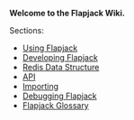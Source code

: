 **Welcome to the Flapjack Wiki.**

Sections:

- [Using Flapjack](wiki/USING)
- [Developing Flapjack](wiki/DEVELOPING)
- [Redis Data Structure](wiki/DATA_STRUCTURES)
- [API](wiki/API)
- [Importing](wiki/IMPORTING)
- [Debugging Flapjack](wiki/DEBUGGING)
- [Flapjack Glossary](wiki/GLOSSARY)
